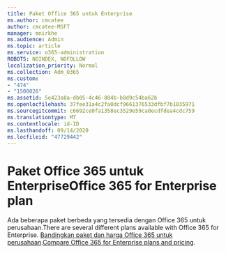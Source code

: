 ```yaml
---
title: Paket Office 365 untuk Enterprise
ms.author: cmcatee
author: cmcatee-MSFT
manager: mnirkhe
ms.audience: Admin
ms.topic: article
ms.service: o365-administration
ROBOTS: NOINDEX, NOFOLLOW
localization_priority: Normal
ms.collection: Adm_O365
ms.custom:
- "474"
- "1500026"
ms.assetid: 5e423a8a-db05-4c46-804b-b8d9c54ba62b
ms.openlocfilehash: 37fee31a4c2fa0dcf9661376533dfbf7b1035971
ms.sourcegitcommit: c6692ce0fa1358ec3529e59ca0ecdfdea4cdc759
ms.translationtype: MT
ms.contentlocale: id-ID
ms.lasthandoff: 09/14/2020
ms.locfileid: "47729442"
---
```

# <a name="office-365-for-enterprise-plan"></a><span data-ttu-id="7f56b-102">Paket Office 365 untuk Enterprise</span><span class="sxs-lookup"><span data-stu-id="7f56b-102">Office 365 for Enterprise plan</span></span>

<span data-ttu-id="7f56b-103">Ada beberapa paket berbeda yang tersedia dengan Office 365 untuk perusahaan.</span><span class="sxs-lookup"><span data-stu-id="7f56b-103">There are several different plans available with Office 365 for Enterprise.</span></span> <span data-ttu-id="7f56b-104">[Bandingkan paket dan harga Office 365 untuk perusahaan](https://products.office.com/business/compare-more-office-365-for-business-plans).</span><span class="sxs-lookup"><span data-stu-id="7f56b-104">[Compare Office 365 for Enterprise plans and pricing](https://products.office.com/business/compare-more-office-365-for-business-plans).</span></span>  